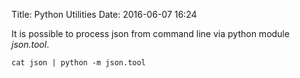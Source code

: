 Title: Python Utilities
Date: 2016-06-07 16:24

It is possible to process json from command line via python module *json.tool*.

`cat json | python -m json.tool`
